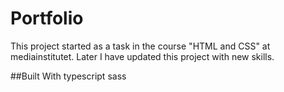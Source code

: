 # Portfolio
This project started as a task in the course "HTML and CSS" at mediainstitutet. Later I have updated this project with new skills.

##Built With
typescript
sass
